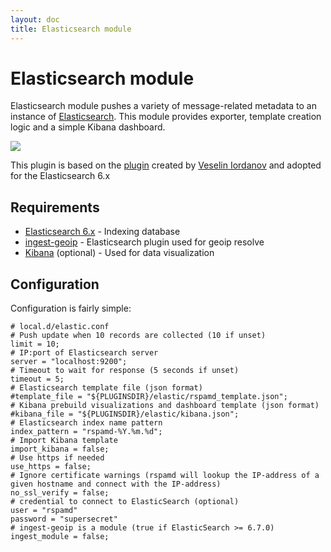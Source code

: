 ```yaml
---
layout: doc
title: Elasticsearch module
---
```


# Elasticsearch module

Elasticsearch module pushes a variety of message-related metadata to an instance of [Elasticsearch](https://elastic.co/). This module provides exporter, template creation logic and a simple Kibana dashboard.

<img src="https://i.imgur.com/etYWT8R.png" class="img-responsive" />

This plugin is based on the [plugin](https://github.com/Menta2L/rspamd-elastic) created by [Veselin Iordanov](https://github.com/Menta2L) and adopted for the Elasticsearch 6.x

## Requirements
- [Elasticsearch 6.x](https://www.elastic.co/) - Indexing database
- [ingest-geoip](https://www.elastic.co/guide/en/elasticsearch/plugins/master/ingest-geoip.html) - Elasticsearch plugin used for geoip resolve
- [Kibana](https://www.elastic.co/products/kibana) (optional) - Used for data visualization

## Configuration

Configuration is fairly simple:

~~~ucl
# local.d/elastic.conf
# Push update when 10 records are collected (10 if unset)
limit = 10;
# IP:port of Elasticsearch server
server = "localhost:9200";
# Timeout to wait for response (5 seconds if unset)
timeout = 5;
# Elasticsearch template file (json format)
#template_file = "${PLUGINSDIR}/elastic/rspamd_template.json";
# Kibana prebuild visualizations and dashboard template (json format)
#kibana_file = "${PLUGINSDIR}/elastic/kibana.json";
# Elasticsearch index name pattern
index_pattern = "rspamd-%Y.%m.%d";
# Import Kibana template
import_kibana = false;
# Use https if needed
use_https = false;
# Ignore certificate warnings (rspamd will lookup the IP-address of a given hostname and connect with the IP-address)
no_ssl_verify = false;
# credential to connect to ElasticSearch (optional)
user = "rspamd"
password = "supersecret"
# ingest-geoip is a module (true if ElasticSearch >= 6.7.0)
ingest_module = false;
~~~

